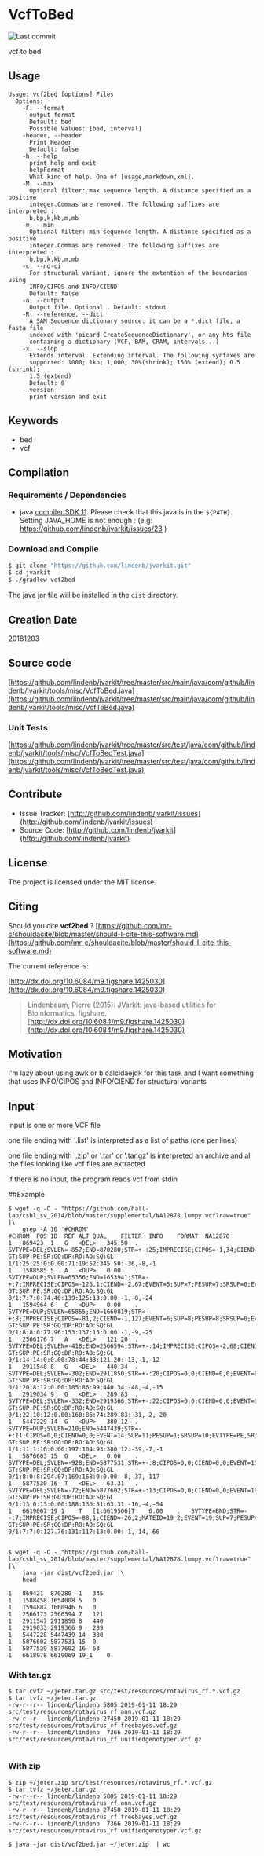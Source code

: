 # VcfToBed

![Last commit](https://img.shields.io/github/last-commit/lindenb/jvarkit.png)

vcf to bed


## Usage

```
Usage: vcf2bed [options] Files
  Options:
    -F, --format
      output format
      Default: bed
      Possible Values: [bed, interval]
    -header, --header
      Print Header
      Default: false
    -h, --help
      print help and exit
    --helpFormat
      What kind of help. One of [usage,markdown,xml].
    -M, --max
      Optional filter: max sequence length. A distance specified as a positive 
      integer.Commas are removed. The following suffixes are interpreted : 
      b,bp,k,kb,m,mb 
    -m, --min
      Optional filter: min sequence length. A distance specified as a positive 
      integer.Commas are removed. The following suffixes are interpreted : 
      b,bp,k,kb,m,mb 
    -c, --no-ci
      For structural variant, ignore the extention of the boundaries using 
      INFO/CIPOS and INFO/CIEND
      Default: false
    -o, --output
      Output file. Optional . Default: stdout
    -R, --reference, --dict
      A SAM Sequence dictionary source: it can be a *.dict file, a fasta file 
      indexed with 'picard CreateSequenceDictionary', or any hts file 
      containing a dictionary (VCF, BAM, CRAM, intervals...)
    -x, --slop
      Extends interval. Extending interval. The following syntaxes are 
      supported: 1000; 1kb; 1,000; 30%(shrink); 150% (extend); 0.5 (shrink); 
      1.5 (extend)
      Default: 0
    --version
      print version and exit

```


## Keywords

 * bed
 * vcf


## Compilation

### Requirements / Dependencies

* java [compiler SDK 11](https://jdk.java.net/11/). Please check that this java is in the `${PATH}`. Setting JAVA_HOME is not enough : (e.g: https://github.com/lindenb/jvarkit/issues/23 )


### Download and Compile

```bash
$ git clone "https://github.com/lindenb/jvarkit.git"
$ cd jvarkit
$ ./gradlew vcf2bed
```

The java jar file will be installed in the `dist` directory.


## Creation Date

20181203

## Source code 

[https://github.com/lindenb/jvarkit/tree/master/src/main/java/com/github/lindenb/jvarkit/tools/misc/VcfToBed.java](https://github.com/lindenb/jvarkit/tree/master/src/main/java/com/github/lindenb/jvarkit/tools/misc/VcfToBed.java)

### Unit Tests

[https://github.com/lindenb/jvarkit/tree/master/src/test/java/com/github/lindenb/jvarkit/tools/misc/VcfToBedTest.java](https://github.com/lindenb/jvarkit/tree/master/src/test/java/com/github/lindenb/jvarkit/tools/misc/VcfToBedTest.java)


## Contribute

- Issue Tracker: [http://github.com/lindenb/jvarkit/issues](http://github.com/lindenb/jvarkit/issues)
- Source Code: [http://github.com/lindenb/jvarkit](http://github.com/lindenb/jvarkit)

## License

The project is licensed under the MIT license.

## Citing

Should you cite **vcf2bed** ? [https://github.com/mr-c/shouldacite/blob/master/should-I-cite-this-software.md](https://github.com/mr-c/shouldacite/blob/master/should-I-cite-this-software.md)

The current reference is:

[http://dx.doi.org/10.6084/m9.figshare.1425030](http://dx.doi.org/10.6084/m9.figshare.1425030)

> Lindenbaum, Pierre (2015): JVarkit: java-based utilities for Bioinformatics. figshare.
> [http://dx.doi.org/10.6084/m9.figshare.1425030](http://dx.doi.org/10.6084/m9.figshare.1425030)


## Motivation

I'm lazy about using awk or bioalcidaejdk for this task and I want something that uses INFO/CIPOS and INFO/CIEND for structural variants

## Input

input is one or more VCF file

one file ending with '.list' is interpreted as a list of paths (one per lines)

one file ending with '.zip' or '.tar' or '.tar.gz' is interpreted an archive and all the files looking like vcf files are extracted


if there is no input, the program reads vcf from stdin

##Example


```
$ wget -q -O - "https://github.com/hall-lab/cshl_sv_2014/blob/master/supplemental/NA12878.lumpy.vcf?raw=true" |\
	grep -A 10 '#CHROM'
#CHROM	POS	ID	REF	ALT	QUAL	FILTER	INFO	FORMAT	NA12878
1	869423	1	G	<DEL>	345.50	.	SVTYPE=DEL;SVLEN=-857;END=870280;STR=+-:25;IMPRECISE;CIPOS=-1,34;CIEND=0,0;EVENT=1;SUP=25;PESUP=25;SRSUP=0;EVTYPE=PE;PRIN	GT:SUP:PE:SR:GQ:DP:RO:AO:SQ:GL	1/1:25:25:0:0.00:71:19:52:345.50:-36,-8,-1
1	1588585	5	A	<DUP>	0.00	.	SVTYPE=DUP;SVLEN=65356;END=1653941;STR=-+:7;IMPRECISE;CIPOS=-126,1;CIEND=-2,67;EVENT=5;SUP=7;PESUP=7;SRSUP=0;EVTYPE=PE;PRIN	GT:SUP:PE:SR:GQ:DP:RO:AO:SQ:GL	0/1:7:7:0:74.40:139:125:13:0.00:-1,-8,-24
1	1594964	6	C	<DUP>	0.00	.	SVTYPE=DUP;SVLEN=65855;END=1660819;STR=-+:8;IMPRECISE;CIPOS=-81,2;CIEND=-1,127;EVENT=6;SUP=8;PESUP=8;SRSUP=0;EVTYPE=PE;PRIN	GT:SUP:PE:SR:GQ:DP:RO:AO:SQ:GL	0/1:8:8:0:77.96:153:137:15:0.00:-1,-9,-25
1	2566176	7	A	<DEL>	121.20	.	SVTYPE=DEL;SVLEN=-418;END=2566594;STR=+-:14;IMPRECISE;CIPOS=-2,68;CIEND=0,0;EVENT=7;SUP=14;PESUP=14;SRSUP=0;EVTYPE=PE;PRIN	GT:SUP:PE:SR:GQ:DP:RO:AO:SQ:GL	0/1:14:14:0:0.00:78:44:33:121.20:-13,-1,-12
1	2911548	8	G	<DEL>	440.34	.	SVTYPE=DEL;SVLEN=-302;END=2911850;STR=+-:20;CIPOS=0,0;CIEND=0,0;EVENT=8;SUP=20;PESUP=8;SRSUP=12;EVTYPE=PE,SR;PRIN	GT:SUP:PE:SR:GQ:DP:RO:AO:SQ:GL	0/1:20:8:12:0.00:185:86:99:440.34:-48,-4,-15
1	2919034	9	G	<DEL>	289.83	.	SVTYPE=DEL;SVLEN=-332;END=2919366;STR=+-:22;CIPOS=0,0;CIEND=0,0;EVENT=9;SUP=22;PESUP=10;SRSUP=12;EVTYPE=PE,SR;PRIN	GT:SUP:PE:SR:GQ:DP:RO:AO:SQ:GL	0/1:22:10:12:0.00:160:86:74:289.83:-31,-2,-20
1	5447229	14	G	<DUP>	380.12	.	SVTYPE=DUP;SVLEN=210;END=5447439;STR=-+:11;CIPOS=0,0;CIEND=0,0;EVENT=14;SUP=11;PESUP=1;SRSUP=10;EVTYPE=PE,SR;PRIN	GT:SUP:PE:SR:GQ:DP:RO:AO:SQ:GL	1/1:11:1:10:0.00:197:104:93:380.12:-39,-7,-1
1	5876603	15	G	<DEL>	0.00	.	SVTYPE=DEL;SVLEN=-928;END=5877531;STR=+-:8;CIPOS=0,0;CIEND=0,0;EVENT=15;SUP=8;PESUP=0;SRSUP=8;EVTYPE=SR;PRIN	GT:SUP:PE:SR:GQ:DP:RO:AO:SQ:GL	0/1:8:0:8:294.07:169:168:0:0.00:-8,-37,-117
1	5877530	16	T	<DEL>	63.31	.	SVTYPE=DEL;SVLEN=-72;END=5877602;STR=+-:13;CIPOS=0,0;CIEND=0,0;EVENT=16;SUP=13;PESUP=0;SRSUP=13;EVTYPE=SR;PRIN	GT:SUP:PE:SR:GQ:DP:RO:AO:SQ:GL	0/1:13:0:13:0.00:188:136:51:63.31:-10,-4,-54
1	6619067	19_1	T	[1:6619506[T	0.00	.	SVTYPE=BND;STR=--:7;IMPRECISE;CIPOS=-88,1;CIEND=-26,2;MATEID=19_2;EVENT=19;SUP=7;PESUP=7;SRSUP=0;EVTYPE=PE;PRIN	GT:SUP:PE:SR:GQ:DP:RO:AO:SQ:GL	0/1:7:7:0:127.76:131:117:13:0.00:-1,-14,-66


$ wget -q -O - "https://github.com/hall-lab/cshl_sv_2014/blob/master/supplemental/NA12878.lumpy.vcf?raw=true" |\
	java -jar dist/vcf2bed.jar |\
	head

1	869421	870280	1	345
1	1588458	1654008	5	0
1	1594882	1660946	6	0
1	2566173	2566594	7	121
1	2911547	2911850	8	440
1	2919033	2919366	9	289
1	5447228	5447439	14	380
1	5876602	5877531	15	0
1	5877529	5877602	16	63
1	6618978	6619069	19_1	0
```

### With tar.gz

```
$ tar cvfz ~/jeter.tar.gz src/test/resources/rotavirus_rf.*.vcf.gz
$ tar tvfz ~/jeter.tar.gz
-rw-r--r-- lindenb/lindenb 5805 2019-01-11 18:29 src/test/resources/rotavirus_rf.ann.vcf.gz
-rw-r--r-- lindenb/lindenb 27450 2019-01-11 18:29 src/test/resources/rotavirus_rf.freebayes.vcf.gz
-rw-r--r-- lindenb/lindenb  7366 2019-01-11 18:29 src/test/resources/rotavirus_rf.unifiedgenotyper.vcf.gz


```

### With zip

```
$ zip ~/jeter.zip src/test/resources/rotavirus_rf.*.vcf.gz
$ tar tvfz ~/jeter.tar.gz
-rw-r--r-- lindenb/lindenb 5805 2019-01-11 18:29 src/test/resources/rotavirus_rf.ann.vcf.gz
-rw-r--r-- lindenb/lindenb 27450 2019-01-11 18:29 src/test/resources/rotavirus_rf.freebayes.vcf.gz
-rw-r--r-- lindenb/lindenb  7366 2019-01-11 18:29 src/test/resources/rotavirus_rf.unifiedgenotyper.vcf.gz

$ java -jar dist/vcf2bed.jar ~/jeter.zip  | wc
```


